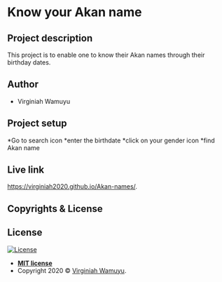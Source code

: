 # Know your Akan name

## Project description

 This project is to enable one to know their Akan names through their birthday dates.
 ## Author

- Virginiah Wamuyu
## Project setup

*Go to search icon
*enter the birthdate
*click on your gender icon
*find Akan name
## Live link

https://virginiah2020.github.io/Akan-names/.

## Copyrights & License

## License

[![License](http://img.shields.io/:license-mit-blue.svg?style=flat-square)](http://badges.mit-license.org)

- **[MIT license](http://opensource.org/licenses/mit-license.php)**
- Copyright 2020 © <a href="#" target="_blank">Virginiah Wamuyu</a>.
